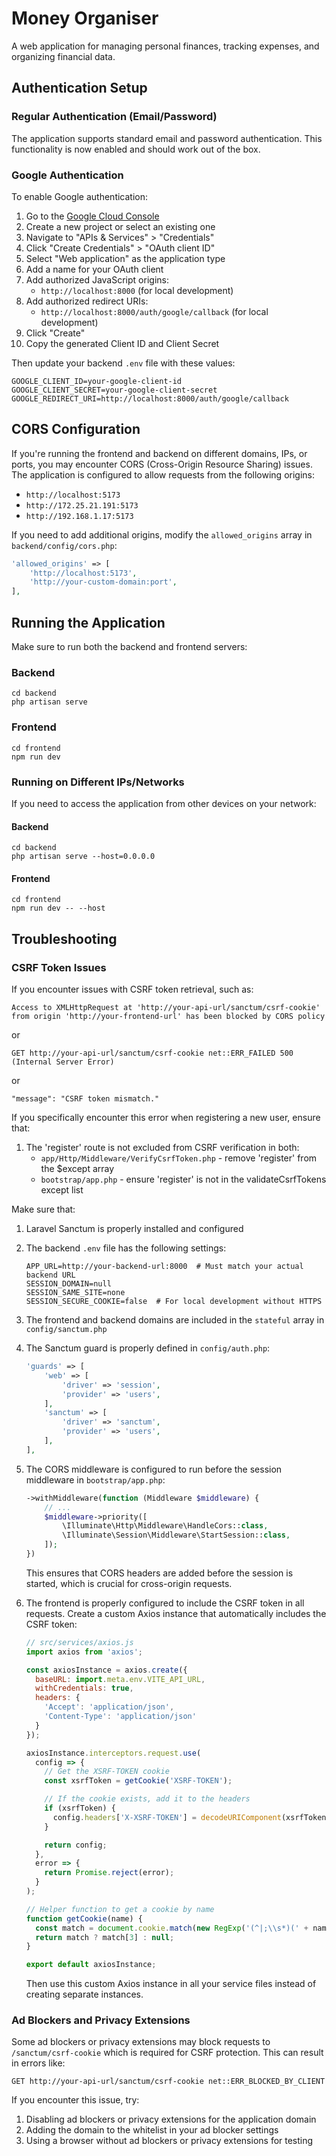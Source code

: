 # Money Organiser

A web application for managing personal finances, tracking expenses, and organizing financial data.

## Authentication Setup

### Regular Authentication (Email/Password)

The application supports standard email and password authentication. This functionality is now enabled and should work out of the box.

### Google Authentication

To enable Google authentication:

1. Go to the [Google Cloud Console](https://console.cloud.google.com/apis/credentials)
2. Create a new project or select an existing one
3. Navigate to "APIs & Services" > "Credentials"
4. Click "Create Credentials" > "OAuth client ID"
5. Select "Web application" as the application type
6. Add a name for your OAuth client
7. Add authorized JavaScript origins:
   - `http://localhost:8000` (for local development)
8. Add authorized redirect URIs:
   - `http://localhost:8000/auth/google/callback` (for local development)
9. Click "Create"
10. Copy the generated Client ID and Client Secret

Then update your backend `.env` file with these values:

```
GOOGLE_CLIENT_ID=your-google-client-id
GOOGLE_CLIENT_SECRET=your-google-client-secret
GOOGLE_REDIRECT_URI=http://localhost:8000/auth/google/callback
```

## CORS Configuration

If you're running the frontend and backend on different domains, IPs, or ports, you may encounter CORS (Cross-Origin Resource Sharing) issues. The application is configured to allow requests from the following origins:

- `http://localhost:5173`
- `http://172.25.21.191:5173`
- `http://192.168.1.17:5173`

If you need to add additional origins, modify the `allowed_origins` array in `backend/config/cors.php`:

```php
'allowed_origins' => [
    'http://localhost:5173',
    'http://your-custom-domain:port',
],
```

## Running the Application

Make sure to run both the backend and frontend servers:

### Backend
```
cd backend
php artisan serve
```

### Frontend
```
cd frontend
npm run dev
```

### Running on Different IPs/Networks

If you need to access the application from other devices on your network:

#### Backend
```
cd backend
php artisan serve --host=0.0.0.0
```

#### Frontend
```
cd frontend
npm run dev -- --host
```

## Troubleshooting

### CSRF Token Issues

If you encounter issues with CSRF token retrieval, such as:

```
Access to XMLHttpRequest at 'http://your-api-url/sanctum/csrf-cookie' from origin 'http://your-frontend-url' has been blocked by CORS policy
```

or

```
GET http://your-api-url/sanctum/csrf-cookie net::ERR_FAILED 500 (Internal Server Error)
```

or

```
"message": "CSRF token mismatch."
```

If you specifically encounter this error when registering a new user, ensure that:

1. The 'register' route is not excluded from CSRF verification in both:
   - `app/Http/Middleware/VerifyCsrfToken.php` - remove 'register' from the $except array
   - `bootstrap/app.php` - ensure 'register' is not in the validateCsrfTokens except list

Make sure that:

1. Laravel Sanctum is properly installed and configured
2. The backend `.env` file has the following settings:
   ```
   APP_URL=http://your-backend-url:8000  # Must match your actual backend URL
   SESSION_DOMAIN=null
   SESSION_SAME_SITE=none
   SESSION_SECURE_COOKIE=false  # For local development without HTTPS
   ```
3. The frontend and backend domains are included in the `stateful` array in `config/sanctum.php`
4. The Sanctum guard is properly defined in `config/auth.php`:
   ```php
   'guards' => [
       'web' => [
           'driver' => 'session',
           'provider' => 'users',
       ],
       'sanctum' => [
           'driver' => 'sanctum',
           'provider' => 'users',
       ],
   ],
   ```
5. The CORS middleware is configured to run before the session middleware in `bootstrap/app.php`:
   ```php
   ->withMiddleware(function (Middleware $middleware) {
       // ...
       $middleware->priority([
           \Illuminate\Http\Middleware\HandleCors::class,
           \Illuminate\Session\Middleware\StartSession::class,
       ]);
   })
   ```

   This ensures that CORS headers are added before the session is started, which is crucial for cross-origin requests.

6. The frontend is properly configured to include the CSRF token in all requests. Create a custom Axios instance that automatically includes the CSRF token:
   ```javascript
   // src/services/axios.js
   import axios from 'axios';

   const axiosInstance = axios.create({
     baseURL: import.meta.env.VITE_API_URL,
     withCredentials: true,
     headers: {
       'Accept': 'application/json',
       'Content-Type': 'application/json'
     }
   });

   axiosInstance.interceptors.request.use(
     config => {
       // Get the XSRF-TOKEN cookie
       const xsrfToken = getCookie('XSRF-TOKEN');

       // If the cookie exists, add it to the headers
       if (xsrfToken) {
         config.headers['X-XSRF-TOKEN'] = decodeURIComponent(xsrfToken);
       }

       return config;
     },
     error => {
       return Promise.reject(error);
     }
   );

   // Helper function to get a cookie by name
   function getCookie(name) {
     const match = document.cookie.match(new RegExp('(^|;\\s*)(' + name + ')=([^;]*)'));
     return match ? match[3] : null;
   }

   export default axiosInstance;
   ```

   Then use this custom Axios instance in all your service files instead of creating separate instances.

### Ad Blockers and Privacy Extensions

Some ad blockers or privacy extensions may block requests to `/sanctum/csrf-cookie` which is required for CSRF protection. This can result in errors like:

```
GET http://your-api-url/sanctum/csrf-cookie net::ERR_BLOCKED_BY_CLIENT
```

If you encounter this issue, try:

1. Disabling ad blockers or privacy extensions for the application domain
2. Adding the domain to the whitelist in your ad blocker settings
3. Using a browser without ad blockers or privacy extensions for testing
